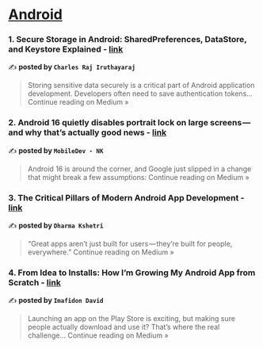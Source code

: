 
<h1><a href=https://medium.com/tag/android/recommended target="_blank" rel="noopener noreferrer">Android</a></h1>
<h3>1. Secure Storage in Android: SharedPreferences, DataStore, and Keystore Explained - <a href="https://medium.com/@charles-raj/secure-storage-in-android-sharedpreferences-datastore-and-keystore-explained-bf59474aa382?source=rss------android-5" target="_blank" rel="noopener noreferrer">link</a></h3>

✍️ **posted by `Charles Raj Iruthayaraj`**

<blockquote>Storing sensitive data securely is a critical part of Android application development. Developers often need to save authentication tokens…
Continue reading on Medium »</blockquote>

<h3>2.  Android 16 quietly disables portrait lock on large screens — and why that’s actually good news - <a href="https://medium.com/@n20/android-16-quietly-disables-portrait-lock-on-large-screens-and-why-thats-actually-good-news-a616dd6a2d1e?source=rss------android-5" target="_blank" rel="noopener noreferrer">link</a></h3>

✍️ **posted by `MobileDev - NK`**

<blockquote>Android 16 is around the corner, and Google just slipped in a change that might break a few assumptions:
Continue reading on Medium »</blockquote>

<h3>3. The Critical Pillars of Modern Android App Development - <a href="https://medium.com/@dharmakshetri/the-critical-pillars-of-modern-android-app-development-b3953cfcd536?source=rss------android-5" target="_blank" rel="noopener noreferrer">link</a></h3>

✍️ **posted by `Dharma Kshetri`**

<blockquote>“Great apps aren’t just built for users — they’re built for people, everywhere.”
Continue reading on Medium »</blockquote>

<h3>4.  From Idea to Installs: How I’m Growing My Android App from Scratch - <a href="https://medium.com/@imafidondavid1/from-idea-to-installs-how-im-growing-my-android-app-from-scratch-2b2e6cd15027?source=rss------android-5" target="_blank" rel="noopener noreferrer">link</a></h3>

✍️ **posted by `Imafidon David`**

<blockquote>Launching an app on the Play Store is exciting, but making sure people actually download and use it? That’s where the real challenge…
Continue reading on Medium »</blockquote>

